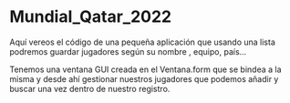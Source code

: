 # Mundial_Qatar_2022
Aquí vereos el código de una pequeña aplicación que usando una lista podremos guardar jugadores según su nombre , equipo, país...

Tenemos una ventana GUI creada en el Ventana.form que se bindea a la misma y desde ahí gestionar nuestros jugadores que podemos añadir y buscar una vez dentro de nuestro registro.
